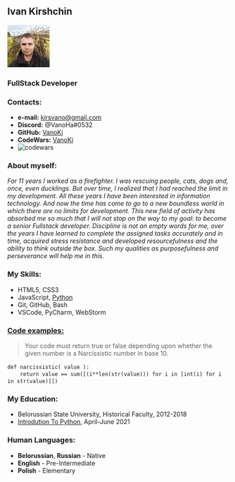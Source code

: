 ## Ivan Kirshchin
![photo](Iam.jpg)
### FullStack Developer
### Contacts:
* **e-mail:** kirsvano@gmail.com     
* **Discord:** @VanoHa#0532
* **GitHub:** [VanoKi](https://github.com/VanoKi) 
* **CodeWars:** [VanoKi](https://www.codewars.com/users/VanoKi)
* ![codewars](https://www.codewars.com/users/VanoKi/badges/small?theme=dark)

### About myself:
*For 11 years I worked as a firefighter. I was rescuing people, cats, dogs and, once,
even ducklings. But over time, I realized that I had reached the limit in my development.
All these years I have been interested in information technology. And now the time has come to
go to a new boundless world in which there are no limits for development.
This new field of activity has absorbed me so much that I will not stop on the way to my goal:
to become a senior Fullstack developer. Discipline is not an empty words for me, over the years
I have learned to complete the assigned tasks accurately and in time, acquired stress resistance
and developed resourcefulness and the ability to think outside the box. Such my qualities as
purposefulness and perseverance will help me in this.*

### My Skills:
* HTML5, CSS3 
* JavaScript, [Python](https://www.codewars.com/users/VanoKi/completed_solutions)
* Git, GitHub, Bash
* VSCode, PyCharm, WebStorm

### [Code examples:](https://www.codewars.com/users/VanoKi/completed_solutions)
>Your code must return true or false depending upon whether the 
> given number is a Narcissistic number in base 10.

```
def narcissistic( value ):
    return value == sum([(i**len(str(value))) for i in [int(i) for i in str(value)]])
```
### My Education:
* Belorussian State University, Historical Faculty, 2012-2018
* [Introdution To Python](https://training.by/#!/Training/2870?lang=ru), April-June 2021

### Human Languages:
* **Belorussian**, **Russian** - Native
* **English** - Pre-Intermediate
* **Polish** -  Elementary
